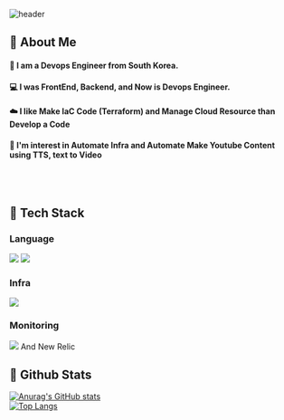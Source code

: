 <div>
  
  <!--Header-->
  ![header](https://capsule-render.vercel.app/api?type=waving&color=gradient&height=300&section=header&text=Welcome%20World%20%20%F0%9F%A4%97)
  
</div>

<div>
  <!--Body-->
  
  ## 👀 About Me
  #### 🙋 I am a Devops Engineer from South Korea.<br/>
  #### 💻 I was FrontEnd, Backend, and Now is Devops Engineer.<br/>
  #### ☁️ I like Make IaC Code (Terraform) and Manage Cloud Resource than Develop a Code
  #### 🎤 I'm interest in Automate Infra and Automate Make Youtube Content using TTS, text to Video
  <br/>
  <br/>
  
  ## 🧱 Tech Stack
  ### Language
  <!--Python-->
  <img src="https://img.shields.io/badge/Python-3776AB?style=flat-square&logo=Python&logoColor=white"/>
  <!--Node.Js-->
  <img src="https://img.shields.io/badge/node.js-339933?style=flat-square&logo=Node.js&logoColor=white"/>
  
  ### Infra
  <!--Amazon AWS-->
  <img src="https://img.shields.io/badge/Amazon%20AWS-232F3E?style=flat-square&logo=Amazon AWS&logoColor=white"/>

  ### Monitoring
  <!-- Datadog -->
  <img src="https://img.shields.io/badge/-DataDog-000?logo=datadog">
  And New Relic
  
  
  ## 🤔 Github Stats
  [![Anurag's GitHub stats](https://github-readme-stats.vercel.app/api?username=niceguy61)](https://github.com/anuraghazra/github-readme-stats)
  <br/>
  [![Top Langs](https://github-readme-stats.vercel.app/api/top-langs/?username=niceguy61)](https://github.com/anuraghazra/github-readme-stats)
  
</div>

<!--
**Jiyu-Kim/Jiyu-Kim** is a ✨ _special_ ✨ repository because its `README.md` (this file) appears on your GitHub profile.

Here are some ideas to get you started:
- Hi there 👋
- 🔭 I’m currently working on ...
- 🌱 I’m currently learning ...
- 👯 I’m looking to collaborate on ...
- 🤔 I’m looking for help with ...
- 💬 Ask me about ...
- 📫 How to reach me: ...
- 😄 Pronouns: ...
- ⚡ Fun fact: ...
-->
